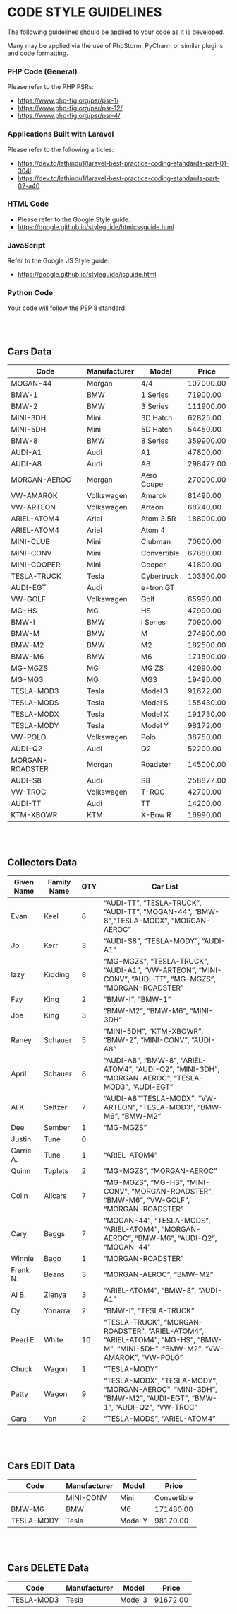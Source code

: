 # CODE STYLE GUIDELINES 

The following guidelines should be applied to your code as it is developed.

Many may be applied via the use of PhpStorm, PyCharm or similar plugins and code formatting.

### PHP Code (General)
Please refer to the PHP PSRs:
- https://www.php-fig.org/psr/psr-1/
- https://www.php-fig.org/psr/psr-12/
- https://www.php-fig.org/psr/psr-4/

### Applications Built with Laravel
Please refer to the following articles:
- https://dev.to/lathindu1/laravel-best-practice-coding-standards-part-01-304l
- https://dev.to/lathindu1/laravel-best-practice-coding-standards-part-02-a40

### HTML Code
- Please refer to the Google Style guide:
- https://google.github.io/styleguide/htmlcssguide.html

### JavaScript
Refer to the Google JS Style guide:
- https://google.github.io/styleguide/jsguide.html

### Python Code
Your code will follow the PEP 8 standard. 

<br/>
<br/>


## Cars Data

| Code| Manufacturer | Model|Price|
|------------|--------------|------------|--------------|
|MOGAN-44   |Morgan    |4/4    |107000.00|
|BMW-1|BMW|1 Series|71900.00|
|BMW-2|BMW|3 Series|111900.00|
|MINI-3DH|Mini|3D Hatch|62825.00|
|MINI-5DH|Mini|5D Hatch|54450.00|
|BMW-8|BMW|8 Series|359900.00|
|AUDI-A1|Audi|A1|47800.00|
|AUDI-A8|Audi|A8|298472.00|
|MORGAN-AEROC|Morgan|Aero Coupe|270000.00|
|VW-AMAROK|Volkswagen|Amarok|81490.00|
|VW-ARTEON|Volkswagen|Arteon|68740.00|
|ARIEL-ATOM4|Ariel|Atom 3.5R|188000.00|
|ARIEL-ATOM4|Ariel|Atom 4||
|MINI-CLUB|Mini|Clubman|70600.00|
|MINI-CONV|Mini|Convertible|67880.00|
|MINI-COOPER|Mini|Cooper|41800.00|
|TESLA-TRUCK|Tesla|Cybertruck|103300.00|
|AUDI-EGT|Audi|e-tron GT||
|VW-GOLF|Volkswagen|Golf|65990.00|
|MG-HS|MG|HS|47990.00|
|BMW-I|BMW|i Series|70900.00|
|BMW-M|BMW|M|274900.00|
|BMW-M2|BMW|M2|182500.00|
|BMW-M6|BMW|M6|171500.00|
|MG-MGZS|MG|MG ZS|42990.00|
|MG-MG3|MG|MG3|19490.00|
|TESLA-MOD3|Tesla|Model 3|91672.00|
|TESLA-MODS|Tesla|Model S|155430.00|
|TESLA-MODX|Tesla|Model X|191730.00|
|TESLA-MODY|Tesla|Model Y|98172.00|
|VW-POLO|Volkswagen|Polo|38750.00|
|AUDI-Q2|Audi|Q2|52200.00|
|MORGAN-ROADSTER|Morgan|Roadster|145000.00|
|AUDI-S8|Audi|S8|258877.00|
|VW-TROC|Volkswagen|T-ROC|42700.00|
|AUDI-TT|Audi|TT|14200.00|
|KTM-XBOWR|KTM|X-Bow R|16990.00|
<br/>

<br/>

## Collectors Data

|Given Name |Family Name|QTY  |Car List|
|-----------|-----------|-----|--------|
Evan|Keel|8|“AUDI-TT”, “TESLA-TRUCK”, “AUDI-TT”, “MOGAN-44”, “BMW-8”,“TESLA-MODX”, “MORGAN-AEROC”|
|Jo|Kerr|3|“AUDI-S8”, “TESLA-MODY”, “AUDI-A1”|
|Izzy|Kidding|8|“MG-MGZS”, “TESLA-TRUCK”, “AUDI-A1”, “VW-ARTEON”, “MINI-CONV”, “AUDI-TT”, “MG-MGZS”, “MORGAN-ROADSTER”|
|Fay|King|2|“BMW-I”, “BMW-1”|
Joe|King|3|“BMW-M2”, “BMW-M6”, “MINI-3DH”
|Raney|Schauer|5|“MINI-5DH”, “KTM-XBOWR”, “BMW-2”, “MINI-CONV”, “AUDI-A8”|June|Schauer|4|“MG-MG3”, “MINI-CLUB”, “MINI-3DH”, “MORGAN-ROADSTER”
|April|Schauer|8|“AUDI-A8”, “BMW-8”, “ARIEL-ATOM4”, “AUDI-Q2”, “MINI-3DH”, “MORGAN-AEROC”, “TESLA-MOD3”, “AUDI-EGT”|
|Al K.|Seltzer|7|“AUDI-A8”“TESLA-MODX”, “VW-ARTEON”, “TESLA-MOD3”, “BMW-M6”, “BMW-M2”
|Dee|Sember|1|“MG-MGZS”|
|Justin|Tune|0||
|Carrie A.|Tune|1|“ARIEL-ATOM4”
|Quinn|Tuplets|2|“MG-MGZS”, “MORGAN-AEROC”|
|Colin|Allcars|7|“MG-MGZS”, “MG-HS”, “MINI-CONV”, “MORGAN-ROADSTER”, “BMW-M6”, “VW-GOLF”, “MORGAN-ROADSTER”|
|Cary|Baggs|7|“MOGAN-44”, “TESLA-MODS”, “ARIEL-ATOM4”, “MORGAN-AEROC”, “BMW-M6”, “AUDI-Q2”, “MOGAN-44”|
|Winnie|Bago|1|“MORGAN-ROADSTER”|
|Frank N.|Beans|3|“MORGAN-AEROC”, “BMW-M2”|Harry|Beard|9|“AUDI-S8”, “MINI-COOPER”, “TESLA-MODS”, “AUDI-EGT”, “VW-POLO”, “ARIEL-ATOM4”, “MINI-COOPER”, “AUDI-EGT”, “BMW-2”|
|Al B.|Zienya|3|“ARIEL-ATOM4”, “BMW-8”, “AUDI-A1”|
|Cy|Yonarra|2|“BMW-I”, “TESLA-TRUCK”|
|Pearl E.|White|10|“TESLA-TRUCK”, “MORGAN-ROADSTER”, “ARIEL-ATOM4”, “ARIEL-ATOM4”, “MG-HS”, “BMW-M”, “MINI-5DH”, “BMW-M2”, “VW-AMAROK”, “VW-POLO”|Sno|White|10|“TESLA-MODY”, “VW-TROC”, “MG-MGZS”, “BMW-M2”, “VW-POLO”, “AUDI-S8”, “BMW-M2”, “BMW-8”, “VW-TROC”, “TESLA-MOD3”|
|Chuck|Wagon|1|“TESLA-MODY”|
|Patty|Wagon|9|“TESLA-MODX”, “TESLA-MODY”, “MORGAN-AEROC”, “MINI-3DH”, “BMW-M2”, “AUDI-EGT”, “BMW-1”, “AUDI-Q2”, “VW-TROC”|
|Cara|Van|2|“TESLA-MODS”, “ARIEL-ATOM4”|
<br/>

<br/>

## Cars EDIT Data

|Code|Manufacturer|Model|Price|
|-----------|-----------|-----|--------|
||MINI-CONV|Mini|Convertible|68770.00|
|BMW-M6|BMW|M6|171480.00|
|TESLA-MODY|Tesla|Model Y|98170.00|
<br/>

<br/>

## Cars DELETE Data
|Code|Manufacturer|Model|Price|
|-----------|-----------|-----|--------|
|TESLA-MOD3|Tesla|Model 3|91672.00|

